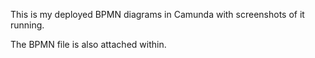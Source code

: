 This is my deployed BPMN diagrams in Camunda with screenshots of it running. 

The BPMN file is also attached within.
